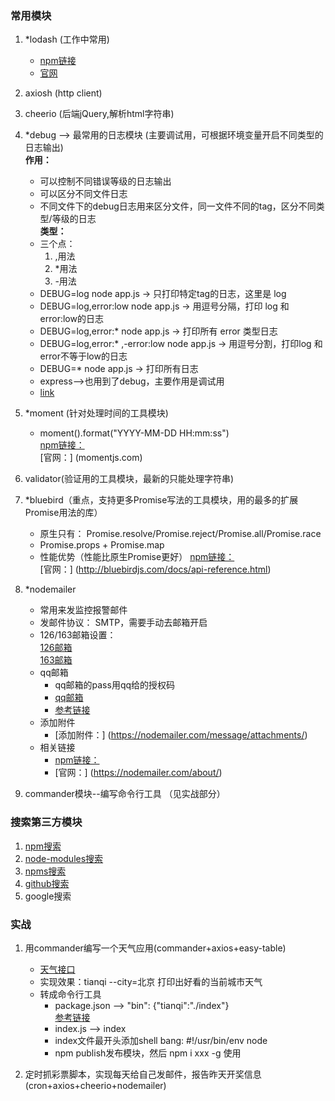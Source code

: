 ### 常用模块

1. *lodash (工作中常用)  
    - [npm链接](https://www.npmjs.com/package/lodash) 
    - [官网](https://lodash.com/)  
2. axiosh (http client)
3. cheerio (后端jQuery,解析html字符串)
4. *debug --> 最常用的日志模块 (主要调试用，可根据环境变量开启不同类型的日志输出)     
    **作用：**  
    - 可以控制不同错误等级的日志输出  
    - 可以区分不同文件日志  
    - 不同文件下的debug日志用来区分文件，同一文件不同的tag，区分不同类型/等级的日志  
    **类型：**   
    - 三个点：
        1. ,用法
        2. *用法
        3. -用法     
    - DEBUG=log     node app.js                    -> 只打印特定tag的日志，这里是 log 
    - DEBUG=log,error:low   node app.js            -> 用逗号分隔，打印 log 和 error:low的日志      
    - DEBUG=log,error:*   node app.js              -> 打印所有 error 类型日志
    - DEBUG=log,error:* ,-error:low  node app.js   -> 用逗号分割，打印log 和  error不等于low的日志
    - DEBUG=*    node app.js                        -> 打印所有日志
    - express-->也用到了debug，主要作用是调试用  
    - [link ](https://zhuanlan.zhihu.com/p/29628849)  

5. *moment (针对处理时间的工具模块)       
    -  moment().format("YYYY-MM-DD HH:mm:ss")    
    [npm链接：](https://www.npmjs.com/package/moment)        
    [官网：] (momentjs.com)    
6. validator(验证用的工具模块，最新的只能处理字符串)  
7. *bluebird（重点，支持更多Promise写法的工具模块，用的最多的扩展Promise用法的库）
    - 原生只有： Promise.resolve/Promise.reject/Promise.all/Promise.race
    - Promise.props + Promise.map
    - 性能优势（性能比原生Promise更好）
    [npm链接：](https://www.npmjs.com/package/bluebird)          
    [官网：] (http://bluebirdjs.com/docs/api-reference.html)     
8. *nodemailer  
    - 常用来发监控报警邮件
    - 发邮件协议： SMTP，需要手动去邮箱开启
    - 126/163邮箱设置：  
        [126邮箱 ](http://help.163.com/09/0219/10/52GOPOND007536NI.html)    
        [163邮箱 ](http://help.163.com/09/0219/10/52GOPOND007536NI.html)  
    - qq邮箱
        - qq邮箱的pass用qq给的授权码  
        - [qq邮箱](https://kf.qq.com/faq/120322fu63YV130422nqIrqu.html)    
        - [参考链接](http://www.lovebxm.com/2017/07/21/node-mail/) 
    - 添加附件
        -  [添加附件：] (https://nodemailer.com/message/attachments/) 
    - 相关链接  
       - [npm链接：](https://www.npmjs.com/package/nodemailer)            
       - [官网：] (https://nodemailer.com/about/)  
9. commander模块--编写命令行工具 （见实战部分） 

###  搜索第三方模块

1. [npm搜索 ](https://www.npmjs.com/search?q=xxx)
2. [node-modules搜索 ](http://node-modules.com/search?u=&q=xxx)
3. [npms搜索 ](https://npms.io/search?q=xxx)
4. [github搜索 ](https://github.com/search?l=JavaScript&q=xxx&type=Repositories&utf8=%E2%9C%93)
5. google搜索

###   实战

1. 用commander编写一个天气应用(commander+axios+easy-table) 
    - [天气接口](http://www.sojson.com/open/api/weather/json.shtml?city=%E5%8C%97%E4%BA%AC)
    - 实现效果：tianqi --city=北京 打印出好看的当前城市天气
    - 转成命令行工具
       - package.json --> "bin": {"tianqi":"./index"}    
         [参考链接](https://docs.npmjs.com/files/package.json#bin)
       - index.js --> index
       - index文件最开头添加shell bang: #!/usr/bin/env node
       - npm publish发布模块，然后 npm i xxx -g 使用

2. 定时抓彩票脚本，实现每天给自己发邮件，报告昨天开奖信息(cron+axios+cheerio+nodemailer)

